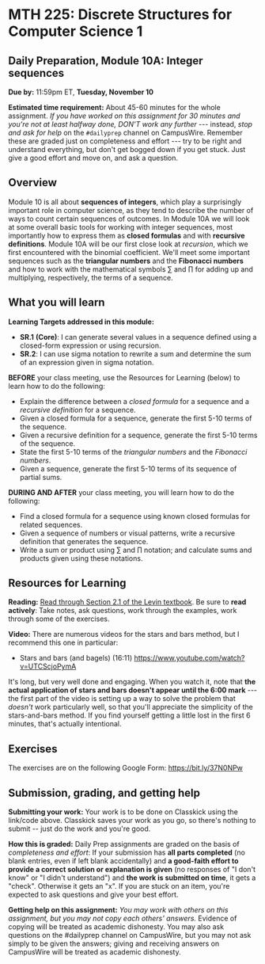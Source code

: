 # MTH 225: Discrete Structures for Computer Science 1 

## Daily Preparation, Module 10A: Integer sequences 

**Due by:** 11:59pm ET, **Tuesday, November 10** 

**Estimated time requirement:** About 45-60 minutes for the whole assignment. *If you have worked on this assignment for 30 minutes and you're not at least halfway done, DON'T work any further* --- instead, *stop and ask for help* on the `#dailyprep` channel on CampusWire. Remember these are graded just on completeness and effort --- try to be right and understand everything, but don't get bogged down if you get stuck. Just give a good effort and move on, and ask a question. 



## Overview 

Module 10 is all about **sequences of integers**, which play a surprisingly important role in computer science, as they tend to describe the number of ways to count certain sequences of outcomes. In Module 10A we will look at some overall basic tools for working with integer sequences, most importantly how to express them as **closed formulas** and with **recursive definitions**. Module 10A will be our first close look at *recursion*, which we first encountered with the binomial coefficient. We'll meet some important sequences such as the **triangular numbers** and the **Fibonacci numbers** and how to work with the mathematical symbols $\sum$ and $\prod$ for adding up and multiplying, respectively, the terms of a sequence. 

## What you will learn 

**Learning Targets addressed in this module:** 

-   **SR.1**  **(Core)**: I can generate several values in a sequence defined using a closed-form expression or using recursion.
-   **SR.2**: I can use sigma notation to rewrite a sum and determine the sum of an expression given in sigma notation.


**BEFORE** your class meeting, use the Resources for Learning (below) to learn how to do the following: 

- Explain the difference between a *closed formula* for a sequence and a *recursive definition* for a sequence. 
- Given a closed formula for a sequence, generate the first 5-10 terms of the sequence. 
- Given a recursive definition for a sequence, generate the first 5-10 terms of the sequence. 
- State the first 5-10 terms of the *triangular numbers* and the *Fibonacci numbers*. 
- Given a sequence, generate the first 5-10 terms of its sequence of partial sums. 


**DURING AND AFTER** your class meeting, you will learn how to do the following: 

- Find a closed formula for a sequence using known closed formulas for related sequences. 
- Given a sequence of numbers or visual patterns, write a recursive definition that generates the sequence. 
- Write a sum or product using $\sum$ and $\prod$ notation; and calculate sums and products given using these notations. 

## Resources for Learning

**Reading:** [Read through Section 2.1 of the Levin textbook](http://discrete.openmathbooks.org/dmoi3/sec_seq_intro.html). Be sure to **read actively**: Take notes, ask questions, work through the examples, work through some of the exercises. 

**Video:** There are numerous videos for the stars and bars method, but I recommend this one in particular: 

- Stars and bars (and bagels) (16:11) https://www.youtube.com/watch?v=UTCScjoPymA   

It's long, but very well done and engaging. When you watch it, note that **the actual application of stars and bars doesn't appear until the 6:00 mark** --- the first part of the video is setting up a way to solve the problem that *doesn't* work particularly well, so that you'll appreciate the simplicity of the stars-and-bars method. If you find yourself getting a little lost in the first 6 minutes, that's actually intentional. 


## Exercises

The exercises are on the following Google Form: https://bit.ly/37N0NPw 

## Submission, grading, and getting help 

**Submitting your work:** Your work is to be done on Classkick using the link/code above. Classkick saves your work as you go, so there's nothing to submit -- just do the work and you're good. 

**How this is graded:** Daily Prep assignments are graded on the basis of *completeness and effort*: If your submission has **all parts completed** (no blank entries, even if left blank accidentally) and **a good-faith effort to provide a correct solution or explanation is given** (no responses of "I don't know" or "I didn't understand") and **the work is submitted on time**, it gets a "check". Otherwise it gets an "x". If you are stuck on an item, you're expected to ask questions and give your best effort.  

**Getting help on this assignment:** *You may work with others on this assignment, but you may not copy each others' answers.* Evidence of copying will be treated as academic dishonesty. You may also ask questions on the #dailyprep channel on CampusWire, but you may not ask simply to be given the answers; giving and receiving answers on CampusWire will be treated as academic dishonesty.
<!--stackedit_data:
eyJoaXN0b3J5IjpbLTE0NDcwNjI2MTddfQ==
-->